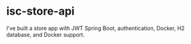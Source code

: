 # isc-store-api
I've built a store app with JWT Spring Boot, authentication, Docker, H2 database, and Docker support.
